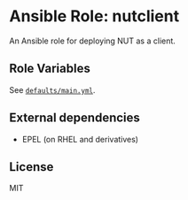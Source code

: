 Ansible Role: nutclient
=========

An Ansible role for deploying NUT as a client.

Role Variables
--------------

See [`defaults/main.yml`](defaults/main.yml).

External dependencies
------------

- EPEL (on RHEL and derivatives)

License
-------

MIT
